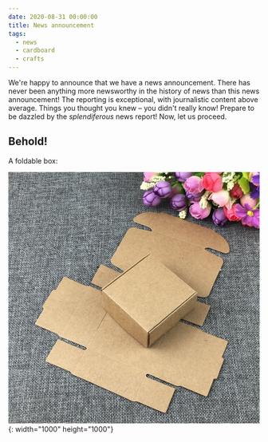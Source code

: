 ```yaml
---
date: 2020-08-31 00:00:00
title: News announcement
tags:
  - news
  - cardboard
  - crafts
---
```


We're happy to announce that we have a news announcement. There has never been anything more newsworthy in the history of news than this news announcement\! The reporting is exceptional, with journalistic content above average. Things you thought you knew – you didn't really know\! Prepare to be dazzled by the *splendiferous* news report\! Now, let us proceed.

## Behold\!

A foldable box:

![](/uploads/news-announcement/box-template.jpg){: width="1000" height="1000"}